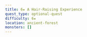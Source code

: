 ```yaml
---
title: 6★ A Hair-Raising Experience
quest_type: optional-quest
difficulty: 6★
location: ancient-forest
monsters: []
---
```

